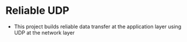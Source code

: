 # Reliable UDP
- This project builds reliable data transfer at the application layer using UDP at the network layer
